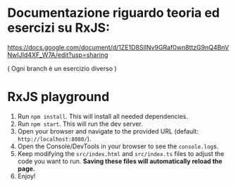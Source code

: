 # Documentazione riguardo teoria ed esercizi su RxJS:

https://docs.google.com/document/d/1ZE1D8SIlNv9GRaf0wn8ttzG9nQ4BnVNwIJId4XF_W7A/edit?usp=sharing

( Ogni branch è un esercizio diverso )

# RxJS playground

1. Run `npm install`. This will install all needed dependencies.
2. Run `npm start`. This will run the dev server.
3. Open your browser and navigate to the provided URL (default: `http://localhost:8080/`).
4. Open the Console/DevTools in your browser to see the `console.log`s.
5. Keep modifying the `src/index.html` and `src/index.ts` files to adjust the code you want to run. **Saving these files will automatically reload the page.**
6. Enjoy!

